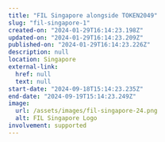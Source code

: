 ```yaml
---
title: "FIL Singapore alongside TOKEN2049"
slug: "fil-singapore-1"
created-on: "2024-01-29T16:14:23.198Z"
updated-on: "2024-01-29T16:14:23.209Z"
published-on: "2024-01-29T16:14:23.226Z"
description: null
location: Singapore
external-link:
  href: null
  text: null
start-date: "2024-09-18T15:14:23.235Z"
end-date: "2024-09-19T15:14:23.249Z"
image:
  url: /assets/images/fil-singapore-24.png
  alt: FIL Singapore Logo
involvement: supported
---
```

